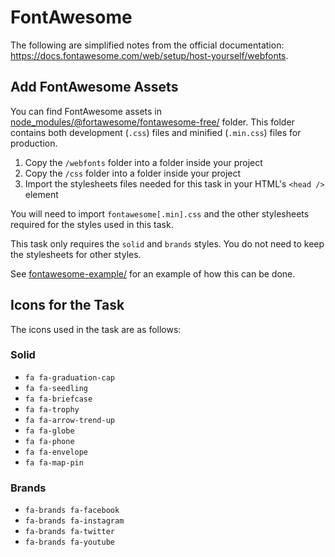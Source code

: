 # FontAwesome

The following are simplified notes from the official documentation: https://docs.fontawesome.com/web/setup/host-yourself/webfonts.

## Add FontAwesome Assets

You can find FontAwesome assets in [node_modules/@fortawesome/fontawesome-free/](../node_modules/@fortawesome/fontawesome-free/) folder. This folder contains both development (`.css`) files and minified (`.min.css`) files for production.

1. Copy the `/webfonts` folder into a folder inside your project
2. Copy the `/css` folder into a folder inside your project
3. Import the stylesheets files needed for this task in your HTML's `<head />` element

You will need to import `fontawesome[.min].css` and the other stylesheets required for the styles used in this task.

This task only requires the `solid` and `brands` styles. You do not need to keep the stylesheets for other styles.

See [fontawesome-example/](fontawesome-example/) for an example of how this can be done.

## Icons for the Task

The icons used in the task are as follows:

### Solid

* `fa fa-graduation-cap`
* `fa fa-seedling`
* `fa fa-briefcase`
* `fa fa-trophy`
* `fa fa-arrow-trend-up`
* `fa fa-globe`
* `fa fa-phone`
* `fa fa-envelope`
* `fa fa-map-pin`

### Brands

* `fa-brands fa-facebook`
* `fa-brands fa-instagram`
* `fa-brands fa-twitter`
* `fa-brands fa-youtube`
